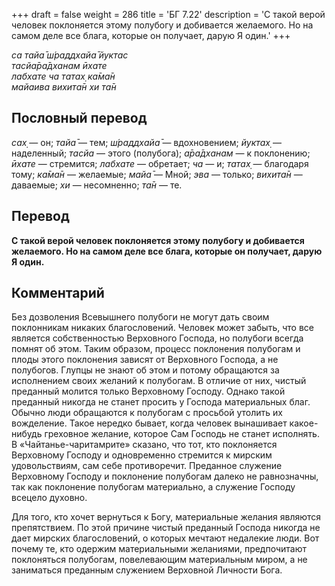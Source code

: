+++
draft = false
weight = 286
title = 'БГ 7.22'
description = 'С такой верой человек поклоняется этому полубогу и добивается желаемого. Но на самом деле все блага, которые он получает, дарую Я один.'
+++

_са тайа̄ ш́раддхайа̄ йуктас  
тасйа̄ра̄дханам ӣхате  
лабхате ча татах̣ ка̄ма̄н  
майаива вихита̄н хи та̄н_

## Пословный перевод

_сах̣_ — он; _тайа̄_ — тем; _ш́раддхайа̄_ — вдохновением; _йуктах̣_ — наделенный; _тасйа_ — этого (полубога); _а̄ра̄дханам_ — к поклонению; _ӣхате_ — стремится; _лабхате_ — обретает; _ча_ — и; _татах̣_ — благодаря тому; _ка̄ма̄н_ — желаемые; _майа̄_ — Мной; _эва_ — только; _вихита̄н_ — даваемые; _хи_ — несомненно; _та̄н_ — те.

## Перевод

**С такой верой человек поклоняется этому полубогу и добивается желаемого. Но на самом деле все блага, которые он получает, дарую Я один.**

## Комментарий

Без дозволения Всевышнего полубоги не могут дать своим поклонникам никаких благословений. Человек может забыть, что все является собственностью Верховного Господа, но полубоги всегда помнят об этом. Таким образом, процесс поклонения полубогам и плоды этого поклонения зависят от Верховного Господа, а не полубогов. Глупцы не знают об этом и потому обращаются за исполнением своих желаний к полубогам. В отличие от них, чистый преданный молится только Верховному Господу. Однако такой преданный никогда не станет просить у Господа материальных благ. Обычно люди обращаются к полубогам с просьбой утолить их вожделение. Такое нередко бывает, когда человек вынашивает какое-нибудь греховное желание, которое Сам Господь не станет исполнять. В «Чайтанье-чаритамрите» сказано, что тот, кто поклоняется Верховному Господу и одновременно стремится к мирским удовольствиям, сам себе противоречит. Преданное служение Верховному Господу и поклонение полубогам далеко не равнозначны, так как поклонение полубогам материально, а служение Господу всецело духовно.

Для того, кто хочет вернуться к Богу, материальные желания являются препятствием. По этой причине чистый преданный Господа никогда не дает мирских благословений, о которых мечтают недалекие люди. Вот почему те, кто одержим материальными желаниями, предпочитают поклоняться полубогам, повелевающим материальным миром, а не заниматься преданным служением Верховной Личности Бога.
